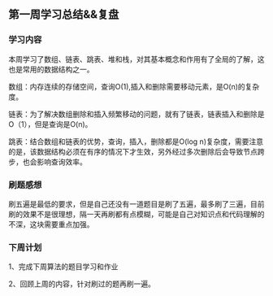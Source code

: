 ## 第一周学习总结&&复盘 

### 学习内容

本周学习了数组、链表、跳表、堆和栈，对其基本概念和作用有了全局的了解，这也是常用的数据结构之一。

数组：内存连续的存储空间，查询O(1),插入和删除需要移动元素，是O(n)的复杂度。

链表：为了解决数组删除和插入频繁移动的问题，就有了链表，链表插入和删除是O（1），但是查询是O(n)。

跳表：结合数组和链表的优势，查询，插入，删除都是O(log n)复杂度，需要注意的是，该数据结构必须在有序的情况下才生效，另外经过多次删除后会导致节点跨步，也会影响查询效率。

### 刷题感想

刷五遍是最低的要求，但是自己还没有一道题目是刷了五遍，最多刷了三遍，目前刷的效果不是很理想，隔一天再刷都有点模糊，可能是自己对知识点和代码理解的不深，这块需要重点加强。

### 下周计划

1、完成下周算法的题目学习和作业

2、回顾上周的内容，针对刷过的题再刷一遍。

